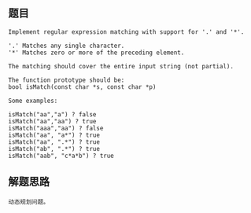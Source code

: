 ## 题目
    Implement regular expression matching with support for '.' and '*'.

    '.' Matches any single character.
    '*' Matches zero or more of the preceding element.

    The matching should cover the entire input string (not partial).

    The function prototype should be:
    bool isMatch(const char *s, const char *p)

    Some examples:

    isMatch("aa","a") ? false
    isMatch("aa","aa") ? true
    isMatch("aaa","aa") ? false
    isMatch("aa", "a*") ? true
    isMatch("aa", ".*") ? true
    isMatch("ab", ".*") ? true
    isMatch("aab", "c*a*b") ? true

## 解题思路
    动态规划问题。
